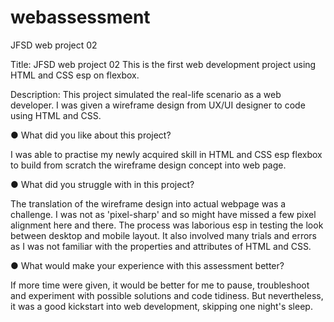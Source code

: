 # webassessment
JFSD web project 02

Title: JFSD web project 02
This is the first web development project using HTML and CSS esp on flexbox.

Description:
This project simulated the real-life scenario as a web developer. I was given a wireframe design from UX/UI designer to code using HTML and CSS.

●	What did you like about this project?

 I was able to practise my newly acquired skill in HTML and CSS esp flexbox to build from scratch the wireframe design concept into web page.

●	What did you struggle with in this project?

The translation of the wireframe design into actual webpage was a challenge. I was not as 'pixel-sharp' and so might have missed a few pixel alignment here and there. The process was laborious esp in testing the look between desktop and mobile layout. It also involved many trials and errors as I was not familiar with the properties and attributes of HTML and CSS.

●	What would make your experience with this assessment better?

If more time were given, it would be better for me to pause, troubleshoot and experiment with possible solutions and code tidiness. But nevertheless, it was a good kickstart into web development, skipping one night's sleep. 
